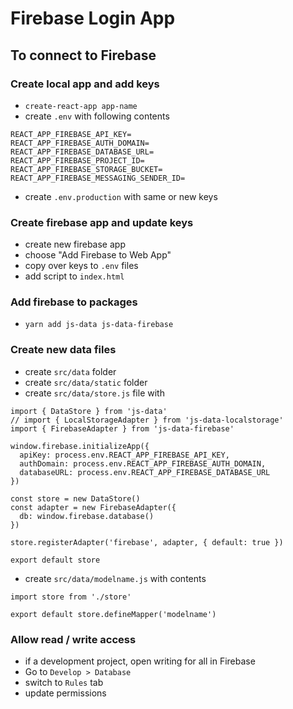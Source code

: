 # Firebase Login App

## To connect to Firebase


### Create local app and add keys
- `create-react-app app-name`
- create `.env` with following contents
```
REACT_APP_FIREBASE_API_KEY=
REACT_APP_FIREBASE_AUTH_DOMAIN=
REACT_APP_FIREBASE_DATABASE_URL=
REACT_APP_FIREBASE_PROJECT_ID=
REACT_APP_FIREBASE_STORAGE_BUCKET=
REACT_APP_FIREBASE_MESSAGING_SENDER_ID=
```
- create `.env.production` with same or new keys


### Create firebase app and update keys
- create new firebase app
- choose "Add Firebase to Web App"
- copy over keys to `.env` files
- add script to `index.html`

### Add firebase to packages
- `yarn add js-data js-data-firebase`

### Create new data files
- create `src/data` folder
- create `src/data/static` folder
- create `src/data/store.js` file with
```
import { DataStore } from 'js-data'
// import { LocalStorageAdapter } from 'js-data-localstorage'
import { FirebaseAdapter } from 'js-data-firebase'

window.firebase.initializeApp({
  apiKey: process.env.REACT_APP_FIREBASE_API_KEY,
  authDomain: process.env.REACT_APP_FIREBASE_AUTH_DOMAIN,
  databaseURL: process.env.REACT_APP_FIREBASE_DATABASE_URL
})

const store = new DataStore()
const adapter = new FirebaseAdapter({
  db: window.firebase.database()
})

store.registerAdapter('firebase', adapter, { default: true })

export default store
```

- create `src/data/modelname.js` with contents
```
import store from './store'

export default store.defineMapper('modelname')
```

### Allow read / write access
- if a development project, open writing for all in Firebase
- Go to `Develop > Database`
- switch to `Rules` tab
- update permissions
